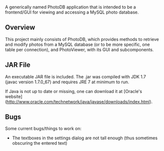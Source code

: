 A generically named PhotoDB application that is intended to be a frontend/GUI
for viewing and accessing a MySQL photo database.

## Overview

This project mainly consists of PhotoDB, which provides methods to retrieve
and modify photos from a MySQL database (or to be more specific, one table per
connection), and PhotoViewer, with its GUI and subcomponents.

## JAR File

An executable JAR file is included. The .jar was compiled with JDK 1.7
(javac version 1.7.0_67) and requires JRE 7 at minimum to run. 

If Java is not up to date or missing, one can download it at [Oracle's website] (http://www.oracle.com/technetwork/java/javase/downloads/index.html).

## Bugs

Some current bugs/things to work on:

* The textboxes in the settings dialog are not tall enough (thus sometimes
obscuring the entered text)